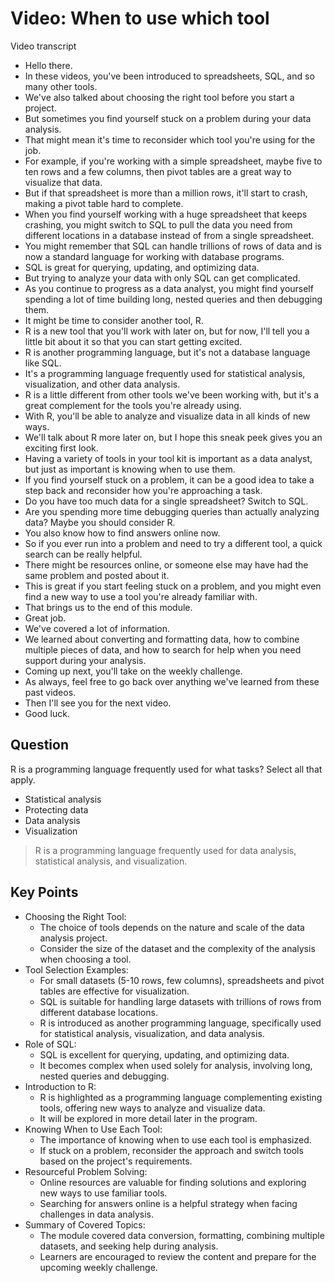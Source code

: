 # Video: When to use which tool

Video transcript

- Hello there.
- In these videos, you've been introduced to spreadsheets, SQL, and so many other tools.
- We've also talked about choosing the right tool before you start a project.
- But sometimes you find yourself stuck on a problem during your data analysis.
- That might mean it's time to reconsider which tool you're using for the job.
- For example, if you're working with a simple spreadsheet, maybe five to ten rows and a few columns, then pivot tables are a great way to visualize that data.
- But if that spreadsheet is more than a million rows, it'll start to crash, making a pivot table hard to complete.
- When you find yourself working with a huge spreadsheet that keeps crashing, you might switch to SQL to pull the data you need from different locations in a database instead of from a single spreadsheet.
- You might remember that SQL can handle trillions of rows of data and is now a standard language for working with database programs.
- SQL is great for querying, updating, and optimizing data.
- But trying to analyze your data with only SQL can get complicated.
- As you continue to progress as a data analyst, you might find yourself spending a lot of time building long, nested queries and then debugging them.
- It might be time to consider another tool, R.
- R is a new tool that you'll work with later on, but for now, I'll tell you a little bit about it so that you can start getting excited.
- R is another programming language, but it's not a database language like SQL.
- It's a programming language frequently used for statistical analysis, visualization, and other data analysis.
- R is a little different from other tools we've been working with, but it's a great complement for the tools you're already using.
- With R, you'll be able to analyze and visualize data in all kinds of new ways.
- We'll talk about R more later on, but I hope this sneak peek gives you an exciting first look.
- Having a variety of tools in your tool kit is important as a data analyst, but just as important is knowing when to use them.
- If you find yourself stuck on a problem, it can be a good idea to take a step back and reconsider how you're approaching a task.
- Do you have too much data for a single spreadsheet? Switch to SQL.
- Are you spending more time debugging queries than actually analyzing data? Maybe you should consider R.
- You also know how to find answers online now.
- So if you ever run into a problem and need to try a different tool, a quick search can be really helpful.
- There might be resources online, or someone else may have had the same problem and posted about it.
- This is great if you start feeling stuck on a problem, and you might even find a new way to use a tool you're already familiar with.
- That brings us to the end of this module.
- Great job.
- We've covered a lot of information.
- We learned about converting and formatting data, how to combine multiple pieces of data, and how to search for help when you need support during your analysis.
- Coming up next, you'll take on the weekly challenge.
- As always, feel free to go back over anything we've learned from these past videos.
- Then I'll see you for the next video.
- Good luck.

## Question

R is a programming language frequently used for what tasks? Select all that apply.

- Statistical analysis
- Protecting data
- Data analysis
- Visualization

> R is a programming language frequently used for data analysis, statistical analysis, and visualization.

## Key Points

- Choosing the Right Tool:
  - The choice of tools depends on the nature and scale of the data analysis project.
  - Consider the size of the dataset and the complexity of the analysis when choosing a tool.
- Tool Selection Examples:
  - For small datasets (5-10 rows, few columns), spreadsheets and pivot tables are effective for visualization.
  - SQL is suitable for handling large datasets with trillions of rows from different database locations.
  - R is introduced as another programming language, specifically used for statistical analysis, visualization, and data analysis.
- Role of SQL:
  - SQL is excellent for querying, updating, and optimizing data.
  - It becomes complex when used solely for analysis, involving long, nested queries and debugging.
- Introduction to R:
  - R is highlighted as a programming language complementing existing tools, offering new ways to analyze and visualize data.
  - It will be explored in more detail later in the program.
- Knowing When to Use Each Tool:
  - The importance of knowing when to use each tool is emphasized.
  - If stuck on a problem, reconsider the approach and switch tools based on the project's requirements.
- Resourceful Problem Solving:
  - Online resources are valuable for finding solutions and exploring new ways to use familiar tools.
  - Searching for answers online is a helpful strategy when facing challenges in data analysis.
- Summary of Covered Topics:
  - The module covered data conversion, formatting, combining multiple datasets, and seeking help during analysis.
  - Learners are encouraged to review the content and prepare for the upcoming weekly challenge.
